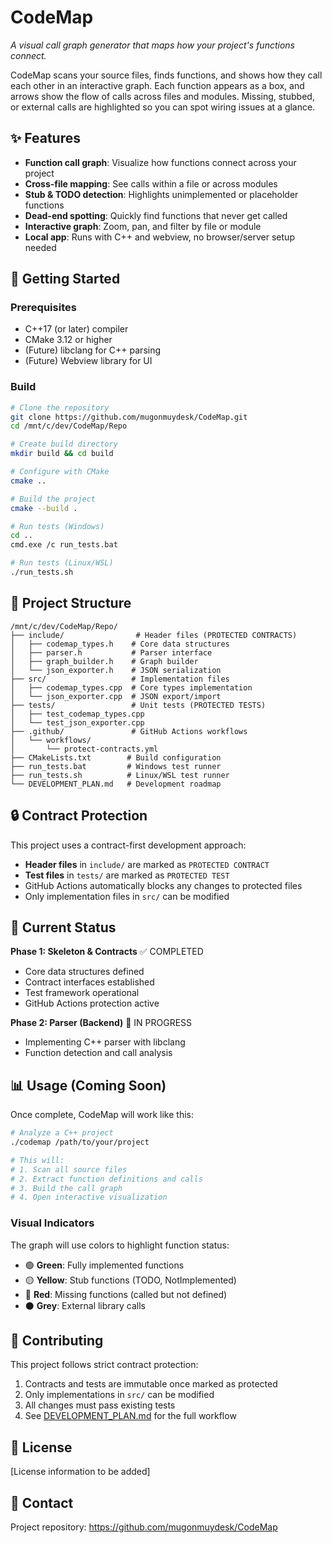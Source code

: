 # CodeMap

*A visual call graph generator that maps how your project's functions connect.*

CodeMap scans your source files, finds functions, and shows how they call each other in an interactive graph. Each function appears as a box, and arrows show the flow of calls across files and modules. Missing, stubbed, or external calls are highlighted so you can spot wiring issues at a glance.

## ✨ Features

- **Function call graph**: Visualize how functions connect across your project
- **Cross-file mapping**: See calls within a file or across modules
- **Stub & TODO detection**: Highlights unimplemented or placeholder functions
- **Dead-end spotting**: Quickly find functions that never get called
- **Interactive graph**: Zoom, pan, and filter by file or module
- **Local app**: Runs with C++ and webview, no browser/server setup needed

## 🚀 Getting Started

### Prerequisites

- C++17 (or later) compiler
- CMake 3.12 or higher
- (Future) libclang for C++ parsing
- (Future) Webview library for UI

### Build

```bash
# Clone the repository
git clone https://github.com/mugonmuydesk/CodeMap.git
cd /mnt/c/dev/CodeMap/Repo

# Create build directory
mkdir build && cd build

# Configure with CMake
cmake ..

# Build the project
cmake --build .

# Run tests (Windows)
cd ..
cmd.exe /c run_tests.bat

# Run tests (Linux/WSL)
./run_tests.sh
```

## 📁 Project Structure

```
/mnt/c/dev/CodeMap/Repo/
├── include/                # Header files (PROTECTED CONTRACTS)
│   ├── codemap_types.h    # Core data structures
│   ├── parser.h           # Parser interface
│   ├── graph_builder.h    # Graph builder
│   └── json_exporter.h    # JSON serialization
├── src/                   # Implementation files
│   ├── codemap_types.cpp  # Core types implementation
│   └── json_exporter.cpp  # JSON export/import
├── tests/                 # Unit tests (PROTECTED TESTS)
│   ├── test_codemap_types.cpp
│   └── test_json_exporter.cpp
├── .github/               # GitHub Actions workflows
│   └── workflows/
│       └── protect-contracts.yml
├── CMakeLists.txt        # Build configuration
├── run_tests.bat         # Windows test runner
├── run_tests.sh          # Linux/WSL test runner
└── DEVELOPMENT_PLAN.md   # Development roadmap
```

## 🔒 Contract Protection

This project uses a contract-first development approach:
- **Header files** in `include/` are marked as `PROTECTED CONTRACT`
- **Test files** in `tests/` are marked as `PROTECTED TEST`
- GitHub Actions automatically blocks any changes to protected files
- Only implementation files in `src/` can be modified

## 🎯 Current Status

**Phase 1: Skeleton & Contracts** ✅ COMPLETED
- Core data structures defined
- Contract interfaces established
- Test framework operational
- GitHub Actions protection active

**Phase 2: Parser (Backend)** 🚧 IN PROGRESS
- Implementing C++ parser with libclang
- Function detection and call analysis

## 📊 Usage (Coming Soon)

Once complete, CodeMap will work like this:

```bash
# Analyze a C++ project
./codemap /path/to/your/project

# This will:
# 1. Scan all source files
# 2. Extract function definitions and calls
# 3. Build the call graph
# 4. Open interactive visualization
```

### Visual Indicators

The graph will use colors to highlight function status:
- 🟢 **Green**: Fully implemented functions
- 🟡 **Yellow**: Stub functions (TODO, NotImplemented)
- 🔴 **Red**: Missing functions (called but not defined)
- ⚫ **Grey**: External library calls

## 🤝 Contributing

This project follows strict contract protection:
1. Contracts and tests are immutable once marked as protected
2. Only implementations in `src/` can be modified
3. All changes must pass existing tests
4. See [DEVELOPMENT_PLAN.md](DEVELOPMENT_PLAN.md) for the full workflow

## 📄 License

[License information to be added]

## 📧 Contact

Project repository: https://github.com/mugonmuydesk/CodeMap